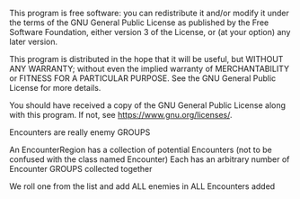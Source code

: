 This program is free software: you can redistribute it and/or modify
it under the terms of the GNU General Public License as published by
the Free Software Foundation, either version 3 of the License, or
(at your option) any later version.

This program is distributed in the hope that it will be useful,
but WITHOUT ANY WARRANTY; without even the implied warranty of
MERCHANTABILITY or FITNESS FOR A PARTICULAR PURPOSE. See the
GNU General Public License for more details.

You should have received a copy of the GNU General Public License
along with this program. If not, see <https://www.gnu.org/licenses/>.

Encounters are really enemy GROUPS

An EncounterRegion has a collection of potential Encounters (not to be confused with the class named Encounter)
        Each has an arbitrary number of Encounter GROUPS collected together

We roll one from the list and add ALL enemies in ALL Encounters added

